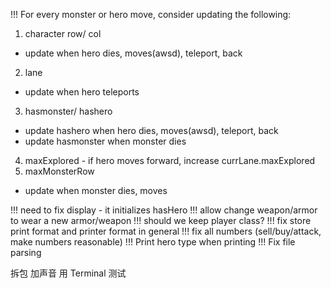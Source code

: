 !!! For every monster or hero move, consider updating the following:
1. character row/ col
- update when hero dies, moves(awsd), teleport, back
2. lane
- update when hero teleports
3. hasmonster/ hashero 
- update hashero when hero dies, moves(awsd), teleport, back
- update hasmonster when monster dies
4. maxExplored - if hero moves forward, increase currLane.maxExplored
5. maxMonsterRow
- update when monster dies, moves

!!! need to fix display - it initializes hasHero
!!! allow change weapon/armor to wear a new armor/weapon
!!! should we keep player class?
!!! fix store print format and printer format in general
!!! fix all numbers (sell/buy/attack, make numbers reasonable)
!!! Print hero type when printing
!!! Fix file parsing

拆包
加声音
用 Terminal 测试

